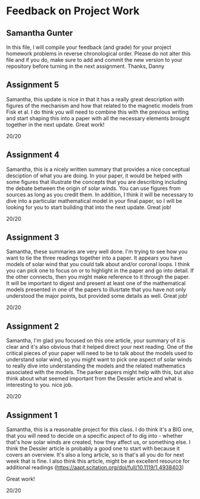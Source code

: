 # Feedback on Project Work
## Samantha Gunter

In this file, I will compile your feedback (and grade) for your project homework problems in reverse chronological order. Please do not alter this file and if you do, make sure to add and commit the new version to your repository before turning in the next assignment. Thanks, Danny

## Assignment 5

Samantha, this update is nice in that it has a really great description with figures of the mechanism and how that related to the magnetic models from Fisk et al. I do think you will need to combine this with the previous writing and start shaping this into a paper with all the necessary elements brought together in the next update. Great work!

20/20

## Assignment 4

Samantha, this is a nicely written summary that provides a nice conceptual desciption of what you are doing. In your paper, it would be helped with some figures that illustrate the concepts that you are describing including the debate between the origin of solar winds. You can use figures from sources as long as you credit them. In addition, I think it will be necessary to dive into a particular mathematical model in your final paper, so I will be looking for you to start building that into the next update. Great job!

20/20


## Assignment 3

Samantha, these summaries are very well done. I'm trying to see how you want to tie the three readings together into a paper. It appears you have models of solar wind that you could talk about and/or coronal loops. I think you can pick one to focus on or to highlight in the paper and go into detail. If the other connects, then you might make reference to it through the paper. It will be important to digest and present at least one of the mathematical models presented in one of the papers to illusrtate that you have not only understood the major points, but provided some details as well. Great job!

20/20


## Assignment 2

Samantha, I'm glad you focused on this one article, your summary of it is clear and it's also obvious that it helped direct your next reading. One of the critical pieces of your paper will need to be to talk about the models used to understand solar wind, so you might want to pick one aspect of solar winds to really dive into understanding the models and the related mathematics associated with the models. The parker papers might help with this, but also think about what seemed important from the Dessler article and what is interesting to you. nice job.

20/20

## Assignment 1

Samantha, this is a reasonable project for this class. I do think it's a BIG one, that you will need to decide on a specific aspect of to dig into - whether that's how solar winds are created, how they affect us, or something else. I think the Dessler article is probably a good one to start with because it covers an overview. It's also a long article, so is that's all you do for next week that is fine. I also think this article, might be an excellent resource for additional readings (https://aapt.scitation.org/doi/full/10.1119/1.4938403)

Great work!

20/20
